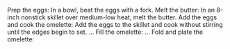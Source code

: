 Prep the eggs: In a bowl, beat the eggs with a fork.
Melt the butter: In an 8-inch nonstick skillet over medium-low heat, melt the butter.
Add the eggs and cook the omelette: Add the eggs to the skillet and cook without stirring until the edges begin to set. ...
Fill the omelette: ...
Fold and plate the omelette: